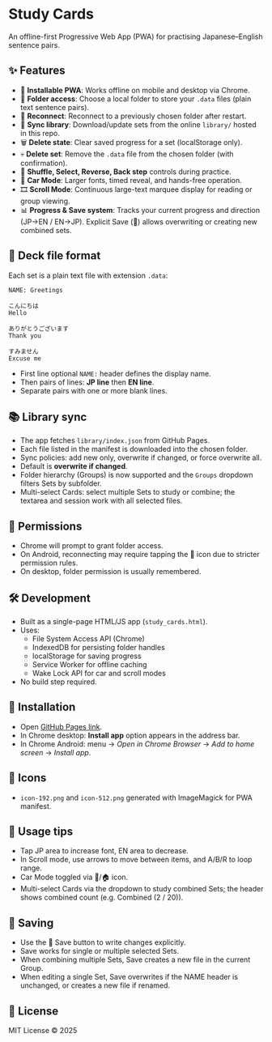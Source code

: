 # Study Cards

An offline-first Progressive Web App (PWA) for practising Japanese–English sentence pairs.

## ✨ Features
- 📱 **Installable PWA**: Works offline on mobile and desktop via Chrome.
- 📂 **Folder access**: Choose a local folder to store your `.data` files (plain text sentence pairs).
- 🔌 **Reconnect**: Reconnect to a previously chosen folder after restart.
- 🔄 **Sync library**: Download/update sets from the online `library/` hosted in this repo.
- 🗑 **Delete state**: Clear saved progress for a set (localStorage only).
- 💀 **Delete set**: Remove the `.data` file from the chosen folder (with confirmation).
- 🔀 **Shuffle, Select, Reverse, Back step** controls during practice.
- 🚗 **Car Mode**: Larger fonts, timed reveal, and hands-free operation.
- 🎞 **Scroll Mode**: Continuous large-text marquee display for reading or group viewing.
- 📊 **Progress & Save system**: Tracks your current progress and direction (JP→EN / EN→JP). Explicit Save (💾) allows overwriting or creating new combined sets.

## 📝 Deck file format
Each set is a plain text file with extension `.data`:

```text
NAME: Greetings

こんにちは
Hello

ありがとうございます
Thank you

すみません
Excuse me
```

- First line optional `NAME:` header defines the display name.
- Then pairs of lines: **JP line** then **EN line**.
- Separate pairs with one or more blank lines.

## 📚 Library sync
- The app fetches `library/index.json` from GitHub Pages.
- Each file listed in the manifest is downloaded into the chosen folder.
- Sync policies: add new only, overwrite if changed, or force overwrite all.
- Default is **overwrite if changed**.
- Folder hierarchy (Groups) is now supported and the `Groups` dropdown filters Sets by subfolder.
- Multi-select Cards: select multiple Sets to study or combine; the textarea and session work with all selected files.

## 🔐 Permissions
- Chrome will prompt to grant folder access.
- On Android, reconnecting may require tapping the 🔌 icon due to stricter permission rules.
- On desktop, folder permission is usually remembered.

## 🛠 Development
- Built as a single-page HTML/JS app (`study_cards.html`).
- Uses:
  - File System Access API (Chrome)
  - IndexedDB for persisting folder handles
  - localStorage for saving progress
  - Service Worker for offline caching
  - Wake Lock API for car and scroll modes
- No build step required.

## 🚀 Installation
- Open [GitHub Pages link](https://darrell-plant.github.io/study-cards/study_cards.html).
- In Chrome desktop: **Install app** option appears in the address bar.
- In Chrome Android: menu → *Open in Chrome Browser* -> *Add to home screen* -> *Install app*.

## 🎨 Icons
- `icon-192.png` and `icon-512.png` generated with ImageMagick for PWA manifest.

## 📄 Usage tips
- Tap JP area to increase font, EN area to decrease.
- In Scroll mode, use arrows to move between items, and A/B/R to loop range.
- Car Mode toggled via 🚗/🏠 icon.
- Multi-select Cards via the dropdown to study combined Sets; the header shows combined count (e.g. Combined (2 / 20)).

## 💾 Saving
- Use the 💾 Save button to write changes explicitly.
- Save works for single or multiple selected Sets.
- When combining multiple Sets, Save creates a new file in the current Group.
- When editing a single Set, Save overwrites if the NAME header is unchanged, or creates a new file if renamed.

## 📄 License
MIT License © 2025